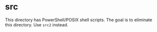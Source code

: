 # src

This directory has PowerShell/POSIX shell scripts. The goal is to
eliminate this directory. Use `src2` instead.
